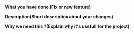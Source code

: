 **What you have done (Fix or new feature)**



**Description(Short description about your changes)**



**Why we need this ?(Explain why it's usefull for the project)**
